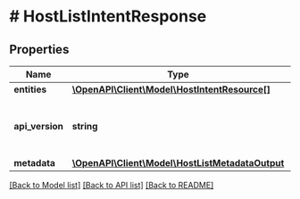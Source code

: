 # # HostListIntentResponse

## Properties

Name | Type | Description | Notes
------------ | ------------- | ------------- | -------------
**entities** | [**\OpenAPI\Client\Model\HostIntentResource[]**](HostIntentResource.md) |  | [optional]
**api_version** | **string** | API Version of the Nutanix v3 API framework. | [default to '3.1.0']
**metadata** | [**\OpenAPI\Client\Model\HostListMetadataOutput**](HostListMetadataOutput.md) |  |

[[Back to Model list]](../../README.md#models) [[Back to API list]](../../README.md#endpoints) [[Back to README]](../../README.md)
